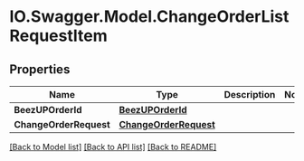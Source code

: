 # IO.Swagger.Model.ChangeOrderListRequestItem
## Properties

Name | Type | Description | Notes
------------ | ------------- | ------------- | -------------
**BeezUPOrderId** | [**BeezUPOrderId**](BeezUPOrderId.md) |  | 
**ChangeOrderRequest** | [**ChangeOrderRequest**](ChangeOrderRequest.md) |  | 

[[Back to Model list]](../README.md#documentation-for-models) [[Back to API list]](../README.md#documentation-for-api-endpoints) [[Back to README]](../README.md)

